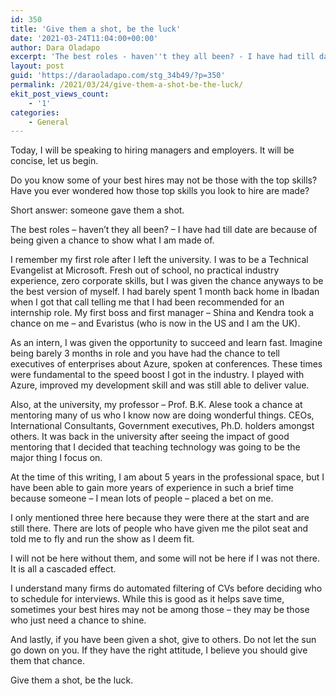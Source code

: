 ```yaml
---
id: 350
title: 'Give them a shot, be the luck'
date: '2021-03-24T11:04:00+00:00'
author: Dara Oladapo
excerpt: 'The best roles - haven''t they all been? - I have had till date are because of being given a chance to show what I am made of.'
layout: post
guid: 'https://daraoladapo.com/stg_34b49/?p=350'
permalink: /2021/03/24/give-them-a-shot-be-the-luck/
ekit_post_views_count:
    - '1'
categories:
    - General
---
```


Today, I will be speaking to hiring managers and employers. It will be concise, let us begin.

Do you know some of your best hires may not be those with the top skills? Have you ever wondered how those top skills you look to hire are made?

Short answer: someone gave them a shot.

The best roles – haven’t they all been? – I have had till date are because of being given a chance to show what I am made of.

I remember my first role after I left the university. I was to be a Technical Evangelist at Microsoft. Fresh out of school, no practical industry experience, zero corporate skills, but I was given the chance anyways to be the best version of myself. I had barely spent 1 month back home in Ibadan when I got that call telling me that I had been recommended for an internship role. My first boss and first manager – Shina and Kendra took a chance on me – and Evaristus (who is now in the US and I am the UK).

As an intern, I was given the opportunity to succeed and learn fast. Imagine being barely 3 months in role and you have had the chance to tell executives of enterprises about Azure, spoken at conferences. These times were fundamental to the speed boost I got in the industry. I played with Azure, improved my development skill and was still able to deliver value.

Also, at the university, my professor – Prof. B.K. Alese took a chance at mentoring many of us who I know now are doing wonderful things. CEOs, International Consultants, Government executives, Ph.D. holders amongst others. It was back in the university after seeing the impact of good mentoring that I decided that teaching technology was going to be the major thing I focus on.

At the time of this writing, I am about 5 years in the professional space, but I have been able to gain more years of experience in such a brief time because someone – I mean lots of people – placed a bet on me.

I only mentioned three here because they were there at the start and are still there. There are lots of people who have given me the pilot seat and told me to fly and run the show as I deem fit.

I will not be here without them, and some will not be here if I was not there. It is all a cascaded effect.

I understand many firms do automated filtering of CVs before deciding who to schedule for interviews. While this is good as it helps save time, sometimes your best hires may not be among those – they may be those who just need a chance to shine.

And lastly, if you have been given a shot, give to others. Do not let the sun go down on you. If they have the right attitude, I believe you should give them that chance.

Give them a shot, be the luck.